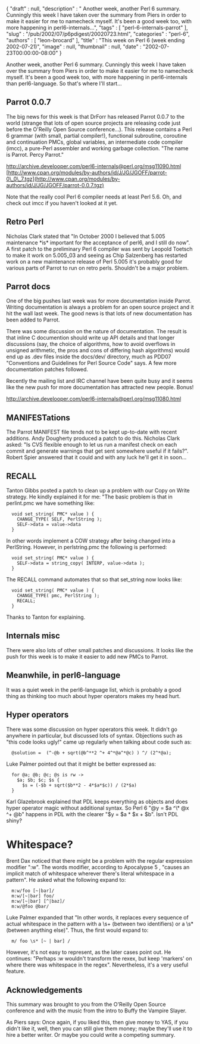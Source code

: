 {
   "draft" : null,
   "description" : " Another week, another Perl 6 summary. Cunningly this week I have taken over the summary from Piers in order to make it easier for me to namecheck myself. It's been a good week too, with more happening in perl6-internals...",
   "tags" : [
      "perl-6-internals-parrot"
   ],
   "slug" : "/pub/2002/07/p6pdigest/20020723.html",
   "categories" : "perl-6",
   "authors" : [
      "leon-brocard"
   ],
   "title" : "This week on Perl 6 (week ending 2002-07-21)",
   "image" : null,
   "thumbnail" : null,
   "date" : "2002-07-23T00:00:00-08:00"
}



Another week, another Perl 6 summary. Cunningly this week I have taken over the summary from Piers in order to make it easier for me to namecheck myself. It's been a good week too, with more happening in perl6-internals than perl6-language. So that's where I'll start...

<span id="parrot_0.0.7">Parrot 0.0.7</span>
-------------------------------------------

The big news for this week is that DrForr has released Parrot 0.0.7 to the world (strange that lots of open source projects are releasing code just before the O'Reilly Open Source conference...). This release contains a Perl 6 grammar (with small, partial compiler!), functional subroutine, coroutine and continuation PMCs, global variables, an intermediate code compiler (imcc), a pure-Perl assembler and working garbage collection. "The name is Parrot. Percy Parrot."

<http://archive.develooper.com/perl6-internals@perl.org/msg11090.html>
[http://www.cpan.org/modules/by-authors/id/J/JG/JGOFF/parrot-0\_0\_7.tgz](http://www.cpan.org/modules/by-authors/id/J/JG/JGOFF/parrot-0.0.7.tgz)

Note that the really cool Perl 6 compiler needs at least Perl 5.6. Oh, and check out imcc if you haven't looked at it yet.

<span id="retro_perl">Retro Perl</span>
---------------------------------------

Nicholas Clark stated that "In October 2000 I believed that 5.005 maintenance \*is\* important for the acceptance of perl6, and I still do now". A first patch to the preliminary Perl 6 compiler was sent by Leopold Toetsch to make it work on 5.005\_03 and seeing as Chip Salzenberg has restarted work on a new maintenance release of Perl 5.005 it's probably good for various parts of Parrot to run on retro perls. Shouldn't be a major problem.

<span id="parrot_docs">Parrot docs</span>
-----------------------------------------

One of the big pushes last week was for more documentation inside Parrot. Writing documentation is always a problem for an open source project and it hit the wall last week. The good news is that lots of new documentation has been added to Parrot.

There was some discussion on the nature of documentation. The result is that inline C documention should write up API details and that longer discussions (say, the choice of algorithms, how to avoid overflows in unsigned arithmetic, the pros and cons of differing hash algorithms) would end up as .dev files inside the docs/dev/ directory, much as PDD07 "Conventions and Guidelines for Perl Source Code" says. A few more documentation patches followed.

Recently the mailing list and IRC channel have been quite busy and it seems like the new push for more documentation has attracted new people. Bonus!

<http://archive.develooper.com/perl6-internals@perl.org/msg11080.html>

<span id="manifestations">MANIFESTations</span>
-----------------------------------------------

The Parrot MANIFEST file tends not to be kept up-to-date with recent additions. Andy Dougherty produced a patch to do this. Nicholas Clark asked: "Is CVS flexible enough to let us run a manifest check on each commit and generate warnings that get sent somewhere useful if it fails?". Robert Spier answered that it could and with any luck he'll get it in soon...

<span id="recall">RECALL</span>
-------------------------------

Tanton Gibbs posted a patch to clean up a problem with our Copy on Write strategy. He kindly explained it for me: "The basic problem is that in perlint.pmc we have something like:

      void set_string( PMC* value ) {
        CHANGE_TYPE( SELF, PerlString );
        SELF->data = value->data
      }

In other words implement a COW strategy after being changed into a PerlString. However, in perlstring.pmc the following is performed:

      void set_string( PMC* value ) {
        SELF->data = string_copy( INTERP, value->data );
      }

The RECALL command automates that so that set\_string now looks like:

      void set_string( PMC* value ) {
        CHANGE_TYPE( pmc, PerlString );
        RECALL;
      }

Thanks to Tanton for explaining.

<span id="internals_misc">Internals misc</span>
-----------------------------------------------

There were also lots of other small patches and discussions. It looks like the push for this week is to make it easier to add new PMCs to Parrot.

<span id="meanwhile,_in_perl6language">Meanwhile, in perl6-language</span>
--------------------------------------------------------------------------

It was a quiet week in the perl6-language list, which is probably a good thing as thinking too much about hyper operators makes my head hurt.

<span id="hyper_operators">Hyper operators</span>
-------------------------------------------------

There was some discussion on hyper operators this week. It didn't go anywhere in particular, but discussed lots of syntax. Objections such as "this code looks ugly!" came up regularly when talking about code such as:

      @solution =  (^-@b + sqrt(@b^**2 ^+ 4^*@a^*@c) ) ^/ (2^*@a);

Luke Palmer pointed out that it might be better expressed as:

      for @a; @b; @c; @s is rw ->
        $a; $b; $c; $s {
          $s = (-$b + sqrt($b**2 - 4*$a*$c)) / (2*$a)
      }

Karl Glazebrook explained that PDL keeps everything as objects and does hyper operator magic without additional syntax. So Perl 6 "@y = $a ^\* @x ^+ @b" happens in PDL with the clearer "$y = $a \* $x + $b". Isn't PDL shiny?

<span id="whitespace">Whitespace?</span>
========================================

Brent Dax noticed that there might be a problem with the regular expression modifier ":w". The words modifier, according to Apocalypse 5 , "causes an implicit match of whitespace wherever there's literal whitespace in a pattern". He asked what the following expand to:

      m:w/foo [~|bar]/
      m:w/[~|bar] foo/
      m:w/[~|bar] [^|baz]/
      m:w/@foo @bar/

Luke Palmer expanded that "In other words, it replaces every sequence of actual whitespace in the pattern with a \\s+ (between two identifiers) or a \\s\* (between anything else)". Thus, the first would expand to:

      m/ foo \s* [~ | bar] /

However, it's not easy to represent, as the later cases point out. He continues: "Perhaps :w wouldn't transform the rexex, but keep 'markers' on where there was whitespace in the regex". Nevertheless, it's a very useful feature.

<span id="acknowledgements">Acknowledgements</span>
---------------------------------------------------

This summary was brought to you from the O'Reilly Open Source conference and with the music from the intro to Buffy the Vampire Slayer.

As Piers says: Once again, if you liked this, then give money to YAS, if you didn't like it, well, then you can still give them money; maybe they'll use it to hire a better writer. Or maybe you could write a competing summary.

